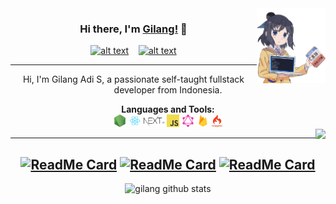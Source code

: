 <img src="https://github.com/gilang-as/gilang-as/blob/master/assets/gilang.png?raw=true" width="110" height="120" align="right"/>

<center>

### Hi there, I'm [Gilang!](https://gilang-as.github.io) 👋 <br/>
<a href="https://www.facebook.com/gilangads"><img src="https://image.flaticon.com/icons/svg/174/174848.svg" alt="alt text" width="20" height="20"/></a>      &nbsp;&nbsp;   <a href="https://www.instagram.com/gil_adis/"><img src="https://image.flaticon.com/icons/svg/174/174855.svg" alt="alt text" width="20" height="20"></a>



___

Hi, I'm Gilang Adi S, a passionate self-taught fullstack developer from Indonesia.

**Languages and Tools:** <br/>
<code><img height="20" src="https://raw.githubusercontent.com/gilang-as/gilang-as/master/assets/skill/nodejs.png"></code>
<code><img height="20" src="https://raw.githubusercontent.com/gilang-as/gilang-as/master/assets/skill/react.png"></code>
<code><img height="20" src="https://raw.githubusercontent.com/gilang-as/gilang-as/master/assets/skill/nextjs.svg"></code>
<code><img height="20" src="https://raw.githubusercontent.com/gilang-as/gilang-as/master/assets/skill/javascript.png"></code>
<code><img height="20" src="https://raw.githubusercontent.com/gilang-as/gilang-as/master/assets/skill/graphql.png"></code>
<code><img height="20" src="https://raw.githubusercontent.com/gilang-as/gilang-as/master/assets/skill/firebase.png"></code>
<code><img height="20" src="https://raw.githubusercontent.com/gilang-as/gilang-as/master/assets/skill/codeigniter.png"></code>
<br/>
<code><img src="https://github-readme-stats.vercel.app/api/top-langs/?username=gilang-as" align="right"></code>
___
[![ReadMe Card](https://github-readme-stats.vercel.app/api/pin/?username=gilang-as&repo=landTick)](https://github.com/gilang-as/landTick)
[![ReadMe Card](https://github-readme-stats.vercel.app/api/pin/?username=gilang-as&repo=gis-firebase)](https://github.com/gilang-as/gis-firebase)
[![ReadMe Card](https://github-readme-stats.vercel.app/api/pin/?username=gilang-as&repo=rsa-php-kriptografi)](https://github.com/gilang-as/rsa-php-kriptografi)
---
![gilang github stats](https://github-readme-stats.vercel.app/api?username=gilang-as&show_icons=true&title_color=000&icon_color=79ff97&text_color=000)
